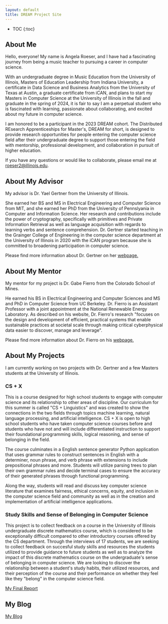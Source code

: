 ```yaml
---
layout: default
title: DREAM Project Site
---
```


* TOC
{:toc}

## About Me

Hello, everyone! My name is Angela Roeser, and I have had a fascinating journey from being a music teacher to pursuing a career in computer science.

With an undergraduate degree in Music Education from the University of Illinois, Masters of Education Leadership from Indiana University, a certificate in Data Science and Business Analytics from the University of Texas at Austin, a graduate certificate from iCAN, and plans to start my Masters in Computer Science at the University of Illinois in the fall and graduate in the spring of 2024, it is fair to say I am a perpetual student who is fascinated with learning, passionate about collaborating, and excited about my future in computer science. 

I am honored to be a participant in the 2023 DREAM cohort. The Distributed REsearch Apprenticeships for Master's, DREAM for short, is designed to provide research opportunities for people entering the computer science field after their undergraduate degree to support those entering the field with mentorship, professional development, and collaboration in pursuit of higher education.

If you have any questions or would like to collaborate, please email me at roeser2@illinois.edu.

## About My Advisor

My advisor is Dr. Yael Gertner from the University of Illinois.

She earned her BS and MS in Electrical Engineering and Computer Science from MIT, and she earned her PhD from the University of Pennslyania in Computer and Information Science. Her research and contributions include the power of cryptography, specifically with primitives and Private Information Retrieval as well as language acquisition with regards to learning verbs and sentence comprehension. Dr. Gertner started teaching in the Grainger College of Engineering in the computer science department at the University of Illinois in 2020 with the iCAN program because she is committed to broadening participation in computer science.

Please find more information about Dr. Gertner on her [webpage.](http://ygertner.web.illinois.edu/index.html)

## About My Mentor

My mentor for my project is Dr. Gabe Fierro from the Colorado School of Mines.

He earned his BS in Electrical Engineering and Computer Sciences and MS and PhD in Computer Science from UC Berkeley. Dr. Fierro is an Assistant Professor with a joint appointment at the National Renewable Energy Laboratory. As described on his website, Dr. Fierro's research "focuses on the design and development of efficient, practical systems that enable sustainable practices at societal scale through making critical cyberphysical data easier to discover, manage and leverage". 

Please find more information about Dr. Fierro on his [webpage.](https://home.gtf.fyi/)

## About My Projects

I am currently working on two projects with Dr. Gertner and a few Masters students at the University of Illinois.

### CS + X

This is a course designed for high school students to engage with computer science and its relationship to other areas of discipline. Our curriculum for this summer is called "CS + Linguistics" and was created to show the connections in the two fields through topics machine learning, natural language processing, and artificial intelligence. CS + X is open to high school students who have taken computer science courses before and students who have not and will include differentiated instruction to support their foundational programming skills, logical reasoning, and sense of belonging in the field. 

The course culminates in a English sentence generator Python application that uses grammar rules to construct sentences in English with a determiner, noun phrase, and verb phrase with extensions to include prepositional phrases and more. Students will utilize parsing trees to plan their own grammar rules and decide terminal cases to ensure the accuracy of their generated phrases through functional programming.

Along the way, students will read and discuss key computer science literature that examines fairness, ethical concerns, equity, and inclusion in the computer science field and community as well as in the creation and implementation of artificial intelligence applications. 



### Study Skills and Sense of Belonging in Computer Science

This project is to collect feedback on a course in the University of Illinois undergraduate discrete mathematics course, which is considered to be exceptionally difficult compared to other introductory courses offered by the CS department. Through the interviews of 17 students, we are seeking to collect feedback on succesful study skills and resources the students utilized to provide guidance to future students as well as to analyze the impact of this discrete mathematics course on the undergraduate's sense of belonging in computer science. We are looking to discover the relationship between a student's study habits, their utilized resources, and their perception of the course and their performance on whether they feel like they "belong" in the computer science field.

[My Final Report](files/finalreport.pdf)

## My Blog

[My Blog](blog.html)
